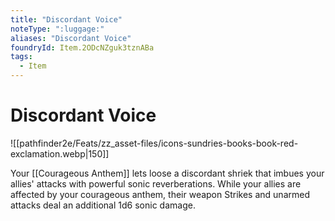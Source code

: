 ```yaml
---
title: "Discordant Voice"
noteType: ":luggage:"
aliases: "Discordant Voice"
foundryId: Item.2ODcNZguk3tznABa
tags:
  - Item
---
```


# Discordant Voice
![[pathfinder2e/Feats/zz_asset-files/icons-sundries-books-book-red-exclamation.webp|150]]

Your [[Courageous Anthem]] lets loose a discordant shriek that imbues your allies' attacks with powerful sonic reverberations. While your allies are affected by your courageous anthem, their weapon Strikes and unarmed attacks deal an additional 1d6 sonic damage.
